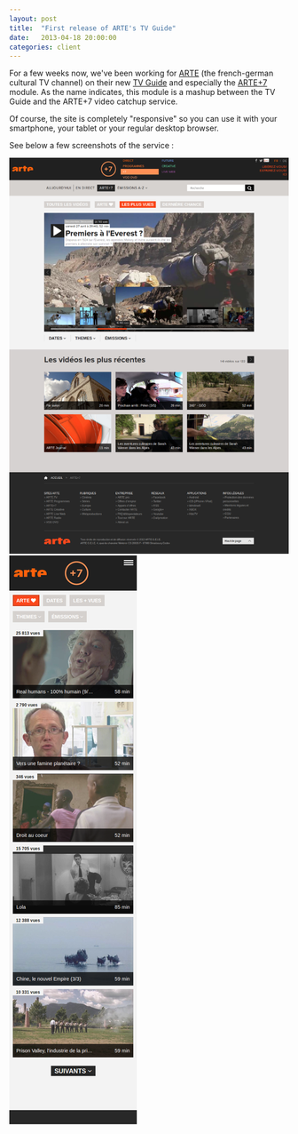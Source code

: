 ```yaml
---
layout: post
title:  "First release of ARTE's TV Guide"
date:   2013-04-18 20:00:00
categories: client
---
```


For a few weeks now, we've been working for [ARTE](http://www.arte.tv) (the french-german cultural TV channel) on their new [TV Guide](http://www.arte.tv/guide/) and especially the [ARTE+7](http://www.arte.tv/guide/fr/plus7) module. As the name indicates, this module is a mashup between the TV Guide and the ARTE+7 video catchup service.

Of course, the site is completely "responsive" so you can use it with your smartphone, your tablet or your regular desktop browser.

See below a few screenshots of the service :

<a href="/img/blog/arte_plus_seven_1.png"><img src="/img/blog/arte_plus_seven_1.png" alt="ARTE+7 Desktop" /></a>
<a href="/img/blog/arte_plus_seven_2.png"><img src="/img/blog/arte_plus_seven_2.png" alt="ARTE+7 Mobile" /></a>
